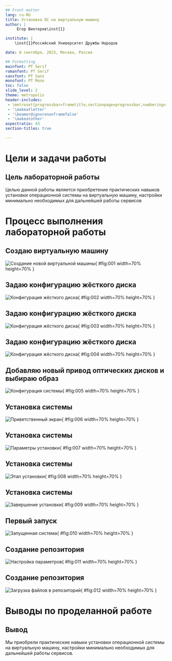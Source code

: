 ```yaml
---
## Front matter
lang: ru-RU
title: Установка ОС на виртуальную машину
author: |
	 Егор Викторов\inst{1}

institute: |
	\inst{1}Российский Университет Дружбы Народов

date: 8 сентября, 2023, Москва, Россия

## Formatting
mainfont: PT Serif
romanfont: PT Serif
sansfont: PT Sans
monofont: PT Mono
toc: false
slide_level: 2
theme: metropolis
header-includes: 
 - \metroset{progressbar=frametitle,sectionpage=progressbar,numbering=fraction}
 - '\makeatletter'
 - '\beamer@ignorenonframefalse'
 - '\makeatother'
aspectratio: 43
section-titles: true

---
```


# Цели и задачи работы

## Цель лабораторной работы

Целью данной работы является приобретение практических навыков установки операционной системы на виртуальную машину, настройки минимально необходимых для дальнейшей работы сервисов

# Процесс выполнения лабораторной работы

## Создаю виртуальную машину

![Создание новой виртуальной машины](image/01.png){ #fig:001 width=70% height=70% }

## Задаю конфигурацию жёсткого диска

![Конфигурация жёсткого диска](image/02.png){ #fig:002 width=70% height=70% }

## Задаю конфигурацию жёсткого диска

![Конфигурация жёсткого диска](image/03.png){ #fig:003 width=70% height=70% }

## Задаю конфигурацию жёсткого диска

![Конфигурация жёсткого диска](image/04.png){ #fig:004 width=70% height=70% }

## Добавляю новый привод оптических дисков и выбираю образ 

![Конфигурация системы](image/05.png){ #fig:005 width=70% height=70% }

## Установка системы

![Приветственный экран](image/06.png){ #fig:006 width=70% height=70% }

## Установка системы

![Параметры установки](image/07.png){ #fig:007 width=70% height=70% }

## Установка системы

![Этап установки](image/08.png){ #fig:008 width=70% height=70% }

## Установка системы

![Завершение установки](image/09.png){ #fig:009 width=70% height=70% }

## Первый запуск

![Запущенная система](image/10.png){ #fig:010 width=70% height=70% }

## Создание репозитория

![Настройка параметров](image/11.png){ #fig:011 width=70% height=70% }

## Создание репозитория

![Загрузка файлов в репозиторий](image/12.png){ #fig:012 width=70% height=70% }

# Выводы по проделанной работе

## Вывод

Мы приобрели практические навыки установки операционной системы на виртуальную машину, настройки минимально необходимых для дальнейшей работы сервисов.